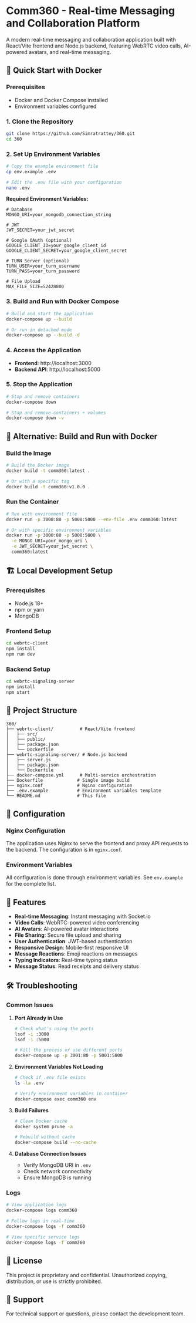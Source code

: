 # Comm360 - Real-time Messaging and Collaboration Platform

A modern real-time messaging and collaboration application built with React/Vite frontend and Node.js backend, featuring WebRTC video calls, AI-powered avatars, and real-time messaging.

## 🚀 Quick Start with Docker

### Prerequisites
- Docker and Docker Compose installed
- Environment variables configured

### 1. Clone the Repository
```bash
git clone https://github.com/Simratrattey/360.git
cd 360
```

### 2. Set Up Environment Variables
```bash
# Copy the example environment file
cp env.example .env

# Edit the .env file with your configuration
nano .env
```

**Required Environment Variables:**
```env
# Database
MONGO_URI=your_mongodb_connection_string

# JWT
JWT_SECRET=your_jwt_secret

# Google OAuth (optional)
GOOGLE_CLIENT_ID=your_google_client_id
GOOGLE_CLIENT_SECRET=your_google_client_secret

# TURN Server (optional)
TURN_USER=your_turn_username
TURN_PASS=your_turn_password

# File Upload
MAX_FILE_SIZE=52428800
```

### 3. Build and Run with Docker Compose
```bash
# Build and start the application
docker-compose up --build

# Or run in detached mode
docker-compose up --build -d
```

### 4. Access the Application
- **Frontend**: http://localhost:3000
- **Backend API**: http://localhost:5000

### 5. Stop the Application
```bash
# Stop and remove containers
docker-compose down

# Stop and remove containers + volumes
docker-compose down -v
```

## 🐳 Alternative: Build and Run with Docker

### Build the Image
```bash
# Build the Docker image
docker build -t comm360:latest .

# Or with a specific tag
docker build -t comm360:v1.0.0 .
```

### Run the Container
```bash
# Run with environment file
docker run -p 3000:80 -p 5000:5000 --env-file .env comm360:latest

# Or with specific environment variables
docker run -p 3000:80 -p 5000:5000 \
  -e MONGO_URI=your_mongo_uri \
  -e JWT_SECRET=your_jwt_secret \
  comm360:latest
```

## 🏗️ Local Development Setup

### Prerequisites
- Node.js 18+
- npm or yarn
- MongoDB

### Frontend Setup
```bash
cd webrtc-client
npm install
npm run dev
```

### Backend Setup
```bash
cd webrtc-signaling-server
npm install
npm start
```

## 📁 Project Structure

```
360/
├── webrtc-client/          # React/Vite frontend
│   ├── src/
│   ├── public/
│   ├── package.json
│   └── Dockerfile
├── webrtc-signaling-server/ # Node.js backend
│   ├── server.js
│   ├── package.json
│   └── Dockerfile
├── docker-compose.yml      # Multi-service orchestration
├── Dockerfile             # Single image build
├── nginx.conf             # Nginx configuration
├── .env.example           # Environment variables template
└── README.md              # This file
```

## 🔧 Configuration

### Nginx Configuration
The application uses Nginx to serve the frontend and proxy API requests to the backend. The configuration is in `nginx.conf`.

### Environment Variables
All configuration is done through environment variables. See `env.example` for the complete list.

## 🚀 Features

- **Real-time Messaging**: Instant messaging with Socket.io
- **Video Calls**: WebRTC-powered video conferencing
- **AI Avatars**: AI-powered avatar interactions
- **File Sharing**: Secure file upload and sharing
- **User Authentication**: JWT-based authentication
- **Responsive Design**: Mobile-first responsive UI
- **Message Reactions**: Emoji reactions on messages
- **Typing Indicators**: Real-time typing status
- **Message Status**: Read receipts and delivery status

## 🛠️ Troubleshooting

### Common Issues

1. **Port Already in Use**
   ```bash
   # Check what's using the ports
   lsof -i :3000
   lsof -i :5000
   
   # Kill the process or use different ports
   docker-compose up -p 3001:80 -p 5001:5000
   ```

2. **Environment Variables Not Loading**
   ```bash
   # Check if .env file exists
   ls -la .env
   
   # Verify environment variables in container
   docker-compose exec comm360 env
   ```

3. **Build Failures**
   ```bash
   # Clean Docker cache
   docker system prune -a
   
   # Rebuild without cache
   docker-compose build --no-cache
   ```

4. **Database Connection Issues**
   - Verify MongoDB URI in `.env`
   - Check network connectivity
   - Ensure MongoDB is running

### Logs
```bash
# View application logs
docker-compose logs comm360

# Follow logs in real-time
docker-compose logs -f comm360

# View specific service logs
docker-compose logs -f comm360
```

## 📝 License

This project is proprietary and confidential. Unauthorized copying, distribution, or use is strictly prohibited.

## 🤝 Support

For technical support or questions, please contact the development team.

